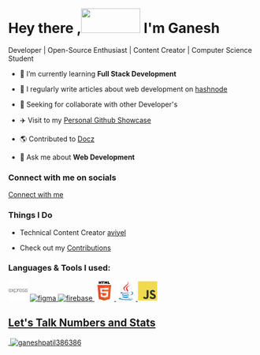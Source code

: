 
<h1>Hey there ,<img height=50px width= 120px src="https://raw.githubusercontent.com/TheDudeThatCode/TheDudeThatCode/master/Assets/Hi.gif"> I'm Ganesh </h1>

<p>  Developer | Open-Source Enthusiast | Content Creator | Computer Science Student </p>


- 🌱 I’m currently learning **Full Stack Development**

- 📝 I regularly write articles about web development on [hashnode](https://hashnode.com/@patilganesh1010)

- 🎯 Seeking for collaborate with other Developer's

- ✈️ Visit to my [Personal Github Showcase](https://ganesh-githubshowcase.netlify.app/)

- 🌎 Contributed to [Docz](https://www.docz.site/)

- 💬 Ask me about **Web Development**

<h3>Connect with me on socials</h3>

[Connect with me](https://linktr.ee/ganeshpatil0101)

<h3>Things I Do</h3>

- Technical Content Creator [aviyel](https://aviyel.com/@ganeshpatil)

- Check out my [Contributions](https://aviyel.com/search?term=ganeshpatil)



<h3 align="left">Languages & Tools I used:</h3>
 <img src="https://raw.githubusercontent.com/devicons/devicon/master/icons/express/express-original-wordmark.svg" alt="express" width="40" height="40"/> </a> <a href="https://www.figma.com/" target="_blank"> <img src="https://www.vectorlogo.zone/logos/figma/figma-icon.svg" alt="figma" width="40" height="40"/> </a> <a href="https://firebase.google.com/" target="_blank"> <img src="https://www.vectorlogo.zone/logos/firebase/firebase-icon.svg" alt="firebase" width="40" height="40"/> </a> <a href="https://www.w3.org/html/" target="_blank"> <img src="https://raw.githubusercontent.com/devicons/devicon/master/icons/html5/html5-original-wordmark.svg" alt="html5" width="40" height="40"/> </a> <a href="https://www.java.com" target="_blank"> <img src="https://raw.githubusercontent.com/devicons/devicon/master/icons/java/java-original.svg" alt="java" width="40" height="40"/> </a> <a href="https://developer.mozilla.org/en-US/docs/Web/JavaScript" target="_blank"> <img src="https://raw.githubusercontent.com/devicons/devicon/master/icons/javascript/javascript-original.svg" alt="javascript" width="40" height="40"/> </a> <a href="https://laravel.com/" target="_blank"> 

<h2>Let's Talk Numbers and Stats</h2>

<p>&nbsp;<img align="center"  src="https://github-readme-stats.vercel.app/api?username=ganeshpatil386386&show_icons=true&locale=en" alt="ganeshpatil386386" /></p>
